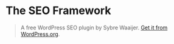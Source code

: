 # The SEO Framework

> A free WordPress SEO plugin by Sybre Waaijer. [Get it from WordPress.org](https://wordpress.org/plugins/autodescription/).